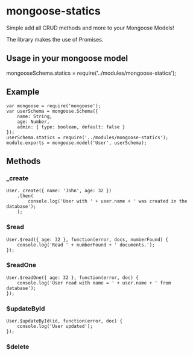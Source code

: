# mongoose-statics
Simple add all CRUD methods and more to your Mongoose Models!

The library makes the use of Promises.

## Usage in your mongoose model

mongooseSchema.statics = require('../modules/mongoose-statics');

## Example

    var mongoose = require('mongoose');
    var userSchema = mongoose.Schema({
        name: String,
        age: Number,
        admin: { type: boolean, default: false }
    });
    userSchema.statics = require('../modules/mongoose-statics');
    module.exports = mongoose.model('User', userSchema);

## Methods

### _create

    User._create({ name: 'John', age: 32 })
        .then(
            console.log('User with ' + user.name + ' was created in the database');
        );

### $read

    User.$read({ age: 32 }, function(error, docs, numberFound) {
        console.log('Read ' + numberFound + ' documents.');
    });

### $readOne

    User.$readOne({ age: 32 }, function(error, doc) {
        console.log('User read with name = ' + user.name + ' from database');
    });

### $updateById

    User.$updateById(id, function(error, doc) {
        console.log('User updated');
    });

### $delete


